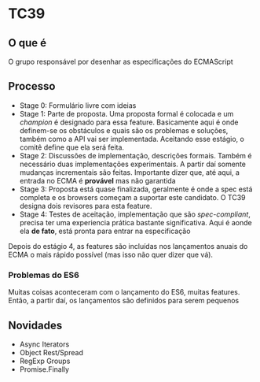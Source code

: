 # TC39

## O que é

O grupo responsável por desenhar as especificações do ECMAScript

## Processo

- Stage 0: Formulário livre com ideias
- Stage 1: Parte de proposta. Uma proposta formal é colocada e um _champion_ é designado para essa feature. Basicamente aqui é onde definem-se os
  obstáculos e quais são os problemas e soluções, também como a API vai ser implementada. Aceitando esse estágio, o comitê define que ela será feita.
- Stage 2: Discussões de implementação, descrições formais. Também é necessário duas implementações experimentais. A partir daí somente mudanças
  incrementais são feitas. Importante dizer que, até aqui, a entrada no ECMA é __provável__ mas não garantida
- Stage 3: Proposta está quase finalizada, geralmente é onde a spec está completa e os browsers começam a suportar este candidato. O TC39 designa dois
  revisores para esta feature.
- Stage 4: Testes de aceitação, implementação que são _spec-compliant_, precisa ter uma experiencia prática bastante significativa. Aqui é aonde ela
  __de fato__, está pronta para entrar na especificação

Depois do estágio 4, as features são incluídas nos lançamentos anuais do ECMA o mais rápido possível (mas isso não quer dizer que vá).

### Problemas do ES6

Muitas coisas aconteceram com o lançamento do ES6, muitas features. Então, a partir daí, os lançamentos são definidos para serem pequenos

## Novidades

- Async Iterators
- Object Rest/Spread
- RegExp Groups
- Promise.Finally




